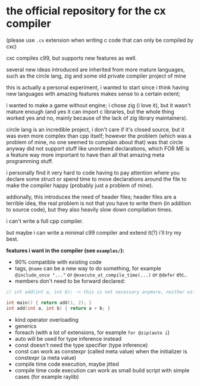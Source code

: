 # the official repository for the cx compiler
(please use `.cx` extension when writing c code that can only be compiled by cxc)

cxc compiles c99, but supports new features as well.

several new ideas introduced are inherited from more mature languages, such as the circle lang, zig and some old private compiler project of mine

this is actually a personal experiment, i wanted to start since i think having new languages with amazing features makes sense to a certain extent;

i wanted to make a game without engine; i chose zig (i love it), but it wasn't mature enough
(and yes it can import c libraries, but the whole thing worked yes and no, mainly because of the lack of zig library maintainers).

circle lang is an incredible project, i don't care if it's closed source, but it was even more complex than cpp itself; however the problem (which was a problem of mine, no one seemed to complain about that) was that circle anyway did not support stuff like unordered declarations, which FOR ME is a feature way more important to have than all that amazing meta programming stuff.

i personally find it very hard to code having to pay attention where you declare some struct or spend time to move declarations around the file to make the compiler happy (probably just a problem of mine).

addionally, this introduces the need of header files; header files are a terrible idea, the real problem is not that you have to write them (in addition to source code), but they also heavily slow down compilation times.

i can't write a full cpp compiler.

but maybe i can write a minimal c99 compiler and extend it(?) i'll try my best.

**features i want in the compiler (see `examples/`):**
* 90% compatible with existing code
* tags, `@name` can be a new way to do something, for example `@include_once "..."` or `@execute_at_compile_time(...)` or `@defer` etc..
* members don't need to be forward declared:
```c
// int add(int a, int b); -> this is not necessary anymore, neither with typedefs

int main() { return add(1, 2); }
int add(int a, int b) { return a + b; }
```
* kind operator overloading
* generics
* foreach (with a lot of extensions, for example `for @zip(auto i`)
* auto will be used for type inference instead
* const doesn't need the type specifier (type inference)
* const can work as constexpr (called meta value) when the initializer is constexpr (a meta value)
* compile time code execution, maybe jitted
* compile time code execution can work as small build script with simple cases (for example raylib)
